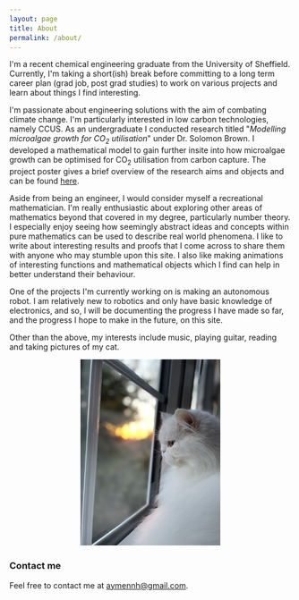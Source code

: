 ```yaml
---
layout: page
title: About
permalink: /about/
---
```


I'm a recent chemical engineering graduate from the University of Sheffield.
Currently, I'm taking a short(ish) break before committing to a long term
career plan (grad job, post grad studies) to work on various projects and learn
about things I find interesting.

I'm passionate about engineering solutions with the aim of combating climate
change. I'm particularly interested in low carbon technologies, namely CCUS. As
an undergraduate I conducted research titled "<i>Modelling microalgae growth for
CO<sub>2</sub> utilisation</i>" under Dr. Solomon Brown. I developed a
mathematical model to gain further insite into how microalgae growth can be
optimised for CO<sub>2</sub> utilisation from carbon capture. The project poster
gives a brief overview of the research aims and objects and can be found <a
href="https://raw.githubusercontent.com/aymenhafeez/aymenhafeez.github.io/master/images/poster.png">here</a>.

<!-- <center> -->
<!-- <a><img src="https://raw.githubusercontent.com/aymenhafeez/aymenhafeez.github.io/master/images/poster-pres.jpg" class="fancy-image center" width="250"></a> -->
<!-- </center> -->

Aside from being an engineer, I would consider myself a recreational
mathematician. I'm really enthusiastic about exploring other areas of
mathematics beyond that covered in my degree, particularly number theory. I
especially enjoy seeing how seemingly abstract ideas and concepts within pure
mathematics can be used to describe real world phenomena. I like to write about
interesting results and proofs that I come across to share them with anyone who
may stumble upon this site. I also like making animations of interesting
functions and mathematical objects which I find can help in better understand
their behaviour. 

One of the projects I'm currently working on is making an autonomous robot. I
am relatively new to robotics and only have basic knowledge of electronics, and
so, I will be documenting the progress I have made so far, and the progress I
hope to make in the future, on this site.

Other than the above, my interests include music, playing guitar, reading and
taking pictures of my cat.

<center>
<a><img src="https://raw.githubusercontent.com/aymenhafeez/aymenhafeez.github.io/master/images/cat2.jpeg" class="fancy-image" width="250"></a>
</center>

### Contact me

Feel free to contact me at [aymennh@gmail.com](mailto:aymennh@gmail.com).
